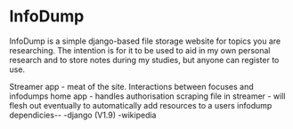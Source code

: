 # InfoDump
InfoDump is a simple django-based file storage website for topics you are researching.
The intention is for it to be used to aid in my own personal research and to store notes
during my studies, but anyone can register to use.

Streamer app - meat of the site. Interactions between focuses and infodumps
home app - handles authorisation
scraping file in streamer - will flesh out eventually to automatically add resources to a users
                            infodump
dependicies--
          -django (V1.9)
          -wikipedia

